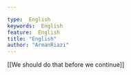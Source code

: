 ```yaml
---

type:  English
keywords:  English
feature:  English
title: "English"
author: "ArmanRiazi"
---
```



[[We should do that before we continue]]